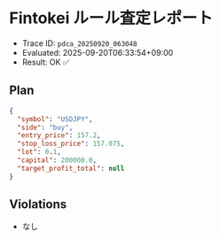 # Fintokei ルール査定レポート
- Trace ID: `pdca_20250920_063048`
- Evaluated: 2025-09-20T06:33:54+09:00
- Result: OK ✅

## Plan
```json
{
  "symbol": "USDJPY",
  "side": "buy",
  "entry_price": 157.2,
  "stop_loss_price": 157.075,
  "lot": 0.1,
  "capital": 200000.0,
  "target_profit_total": null
}
```

## Violations
- なし
